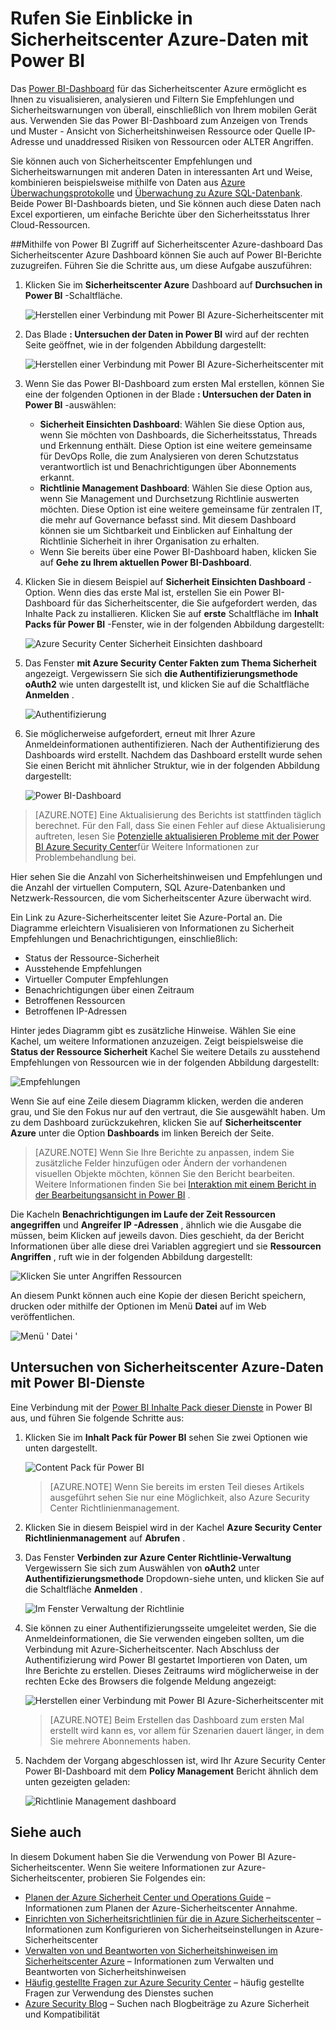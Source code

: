 <properties
   pageTitle="Rufen Sie Einblicke in Sicherheitscenter Azure-Daten mit Power BI | Microsoft Azure"
   description="Das Azure Security Center Power BI-Inhalte Pack erleichtert das Suchen von Sicherheitshinweisen, Empfehlungen, Ressourcen angegriffen und trends, basierend auf ein Dataset aus, die für Ihre Berichte erstellt wurde."
   services="security-center"
   documentationCenter="na"
   authors="YuriDio"
   manager="swadhwa"
   editor=""/>

<tags
   ms.service="security-center"
   ms.devlang="na"
   ms.topic="hero-article"
   ms.tgt_pltfrm="na"
   ms.workload="na"
   ms.date="09/22/2016"
   ms.author="yurid"/>

# <a name="get-insights-from-azure-security-center-data-with-power-bi"></a>Rufen Sie Einblicke in Sicherheitscenter Azure-Daten mit Power BI
Das [Power BI-Dashboard](http://aka.ms/azure-security-center-power-bi) für das Sicherheitscenter Azure ermöglicht es Ihnen zu visualisieren, analysieren und Filtern Sie Empfehlungen und Sicherheitswarnungen von überall, einschließlich von Ihrem mobilen Gerät aus. Verwenden Sie das Power BI-Dashboard zum Anzeigen von Trends und Muster - Ansicht von Sicherheitshinweisen Ressource oder Quelle IP-Adresse und unaddressed Risiken von Ressourcen oder ALTER Angriffen. 

Sie können auch von Sicherheitscenter Empfehlungen und Sicherheitswarnungen mit anderen Daten in interessanten Art und Weise, kombinieren beispielsweise mithilfe von Daten aus [Azure Überwachungsprotokolle](https://powerbi.microsoft.com/blog/monitor-azure-audit-logs-with-power-bi/) und [Überwachung zu Azure SQL-Datenbank](https://powerbi.microsoft.com/blog/monitor-your-azure-sql-database-auditing-activity-with-power-bi/). Beide Power BI-Dashboards bieten, und Sie können auch diese Daten nach Excel exportieren, um einfache Berichte über den Sicherheitsstatus Ihrer Cloud-Ressourcen.

##<a name="using-azure-security-center-dashboard-to-access-power-bi"></a>Mithilfe von Power BI Zugriff auf Sicherheitscenter Azure-dashboard
Das Sicherheitscenter Azure Dashboard können Sie auch auf Power BI-Berichte zuzugreifen. Führen Sie die Schritte aus, um diese Aufgabe auszuführen: 

1. Klicken Sie im **Sicherheitscenter Azure** Dashboard auf **Durchsuchen in Power BI** -Schaltfläche.

    ![Herstellen einer Verbindung mit Power BI Azure-Sicherheitscenter mit](./media/security-center-powerbi/security-center-powerbi-fig1-new10.png) 

2. Das Blade **: Untersuchen der Daten in Power BI** wird auf der rechten Seite geöffnet, wie in der folgenden Abbildung dargestellt:

    ![Herstellen einer Verbindung mit Power BI Azure-Sicherheitscenter mit](./media/security-center-powerbi/security-center-powerbi-fig1-new2.png)

3. Wenn Sie das Power BI-Dashboard zum ersten Mal erstellen, können Sie eine der folgenden Optionen in der Blade **: Untersuchen der Daten in Power BI** -auswählen: 

    - **Sicherheit Einsichten Dashboard**: Wählen Sie diese Option aus, wenn Sie möchten von Dashboards, die Sicherheitsstatus, Threads und Erkennung enthält. Diese Option ist eine weitere gemeinsame für DevOps Rolle, die zum Analysieren von deren Schutzstatus verantwortlich ist und Benachrichtigungen über Abonnements erkannt.
    - **Richtlinie Management Dashboard**: Wählen Sie diese Option aus, wenn Sie Management und Durchsetzung Richtlinie auswerten möchten.  Diese Option ist eine weitere gemeinsame für zentralen IT, die mehr auf Governance befasst sind. Mit diesem Dashboard können sie um Sichtbarkeit und Einblicken auf Einhaltung der Richtlinie Sicherheit in ihrer Organisation zu erhalten.
    - Wenn Sie bereits über eine Power BI-Dashboard haben, klicken Sie auf **Gehe zu Ihrem aktuellen Power BI-Dashboard**.

4. Klicken Sie in diesem Beispiel auf **Sicherheit Einsichten Dashboard** -Option. Wenn dies das erste Mal ist, erstellen Sie ein Power BI-Dashboard für das Sicherheitscenter, die Sie aufgefordert werden, das Inhalte Pack zu installieren. Klicken Sie auf **erste** Schaltfläche im **Inhalt Packs für Power BI** -Fenster, wie in der folgenden Abbildung dargestellt:

    ![Azure Security Center Sicherheit Einsichten dashboard](./media/security-center-powerbi/security-center-powerbi-fig1-new3.png)

5. Das Fenster **mit Azure Security Center Fakten zum Thema Sicherheit** angezeigt. Vergewissern Sie sich **die Authentifizierungsmethode** **oAuth2** wie unten dargestellt ist, und klicken Sie auf die Schaltfläche **Anmelden** .
    
    ![Authentifizierung](./media/security-center-powerbi/security-center-powerbi-fig1-new4.png)

6. Sie möglicherweise aufgefordert, erneut mit Ihrer Azure Anmeldeinformationen authentifizieren. Nach der Authentifizierung des Dashboards wird erstellt. Nachdem das Dashboard erstellt wurde sehen Sie einen Bericht mit ähnlicher Struktur, wie in der folgenden Abbildung dargestellt:

    ![Power BI-Dashboard](./media/security-center-powerbi/security-center-powerbi-fig1-new5.png)


> [AZURE.NOTE] Eine Aktualisierung des Berichts ist stattfinden täglich berechnet. Für den Fall, dass Sie einen Fehler auf diese Aktualisierung auftreten, lesen Sie [Potenzielle aktualisieren Probleme mit der Power BI Azure Security Center](https://blogs.msdn.microsoft.com/azuresecurity/2016/04/07/azure-security-center-power-bi-refresh-fails/)für Weitere Informationen zur Problembehandlung bei.

Hier sehen Sie die Anzahl von Sicherheitshinweisen und Empfehlungen und die Anzahl der virtuellen Computern, SQL Azure-Datenbanken und Netzwerk-Ressourcen, die vom Sicherheitscenter Azure überwacht wird.

Ein Link zu Azure-Sicherheitscenter leitet Sie Azure-Portal an. Die Diagramme erleichtern Visualisieren von Informationen zu Sicherheit Empfehlungen und Benachrichtigungen, einschließlich:

- Status der Ressource-Sicherheit
- Ausstehende Empfehlungen
- Virtueller Computer Empfehlungen
- Benachrichtigungen über einen Zeitraum
- Betroffenen Ressourcen
- Betroffenen IP-Adressen

Hinter jedes Diagramm gibt es zusätzliche Hinweise. Wählen Sie eine Kachel, um weitere Informationen anzuzeigen. Zeigt beispielsweise die **Status der Ressource Sicherheit** Kachel Sie weitere Details zu ausstehend Empfehlungen von Ressourcen wie in der folgenden Abbildung dargestellt:

![Empfehlungen](./media/security-center-powerbi/security-center-powerbi-fig1-new6.png)

Wenn Sie auf eine Zeile diesem Diagramm klicken, werden die anderen grau, und Sie den Fokus nur auf den vertraut, die Sie ausgewählt haben. Um zu dem Dashboard zurückzukehren, klicken Sie auf **Sicherheitscenter Azure** unter die Option **Dashboards** im linken Bereich der Seite.

> [AZURE.NOTE] Wenn Sie Ihre Berichte zu anpassen, indem Sie zusätzliche Felder hinzufügen oder Ändern der vorhandenen visuellen Objekte möchten, können Sie den Bericht bearbeiten. Weitere Informationen finden Sie bei [Interaktion mit einem Bericht in der Bearbeitungsansicht in Power BI](https://powerbi.microsoft.com/documentation/powerbi-service-interact-with-a-report-in-editing-view/) .

Die Kacheln **Benachrichtigungen im Laufe der Zeit Ressourcen angegriffen** und **Angreifer IP -Adressen** , ähnlich wie die Ausgabe die müssen, beim Klicken auf jeweils davon. Dies geschieht, da der Bericht Informationen über alle diese drei Variablen aggregiert und sie **Ressourcen Angriffen** , ruft wie in der folgenden Abbildung dargestellt:

![Klicken Sie unter Angriffen Ressourcen](./media/security-center-powerbi/security-center-powerbi-fig1-new7.png)

An diesem Punkt können auch eine Kopie der diesen Bericht speichern, drucken oder mithilfe der Optionen im Menü **Datei** auf im Web veröffentlichen.

![Menü ' Datei '](./media/security-center-powerbi/security-center-powerbi-fig8.png)

## <a name="exploring-your-azure-security-center-data-with-power-bi-services"></a>Untersuchen von Sicherheitscenter Azure-Daten mit Power BI-Dienste

Eine Verbindung mit der [Power BI Inhalte Pack dieser Dienste](https://msit.powerbi.com/groups/me/getdata/services) in Power BI aus, und führen Sie folgende Schritte aus:

1. Klicken Sie im **Inhalt Pack für Power BI** sehen Sie zwei Optionen wie unten dargestellt.

    ![Content Pack für Power BI](./media/security-center-powerbi/security-center-powerbi-fig1-new.png)

    >[AZURE.NOTE] Wenn Sie bereits im ersten Teil dieses Artikels ausgeführt sehen Sie nur eine Möglichkeit, also Azure Security Center Richtlinienmanagement.

2. Klicken Sie in diesem Beispiel wird in der Kachel **Azure Security Center Richtlinienmanagement** auf **Abrufen** .

3. Das Fenster **Verbinden zur Azure Center Richtlinie-Verwaltung** Vergewissern Sie sich zum Auswählen von **oAuth2** unter **Authentifizierungsmethode** Dropdown-siehe unten, und klicken Sie auf die Schaltfläche **Anmelden** .

    ![Im Fenster Verwaltung der Richtlinie](./media/security-center-powerbi/security-center-powerbi-fig1-new8.png)

4. Sie können zu einer Authentifizierungsseite umgeleitet werden, Sie die Anmeldeinformationen, die Sie verwenden eingeben sollten, um die Verbindung mit Azure-Sicherheitscenter. Nach Abschluss der Authentifizierung wird Power BI gestartet Importieren von Daten, um Ihre Berichte zu erstellen. Dieses Zeitraums wird möglicherweise in der rechten Ecke des Browsers die folgende Meldung angezeigt:

    ![Herstellen einer Verbindung mit Power BI Azure-Sicherheitscenter mit](./media/security-center-powerbi/security-center-powerbi-fig4.png)

    >[AZURE.NOTE] Beim Erstellen das Dashboard zum ersten Mal erstellt wird kann es, vor allem für Szenarien dauert länger, in dem Sie mehrere Abonnements haben. 

5. Nachdem der Vorgang abgeschlossen ist, wird Ihr Azure Security Center Power BI-Dashboard mit dem **Policy Management** Bericht ähnlich dem unten gezeigten geladen:

    ![Richtlinie Management dashboard](./media/security-center-powerbi/security-center-powerbi-fig1-new9.png)

## <a name="see-also"></a>Siehe auch
In diesem Dokument haben Sie die Verwendung von Power BI Azure-Sicherheitscenter. Wenn Sie weitere Informationen zur Azure-Sicherheitscenter, probieren Sie Folgendes ein:

- [Planen der Azure Sicherheit Center und Operations Guide](security-center-planning-and-operations-guide.md) – Informationen zum Planen der Azure-Sicherheitscenter Annahme.
- [Einrichten von Sicherheitsrichtlinien für die in Azure Sicherheitscenter](security-center-policies.md) – Informationen zum Konfigurieren von Sicherheitseinstellungen in Azure-Sicherheitscenter
- [Verwalten von und Beantworten von Sicherheitshinweisen im Sicherheitscenter Azure](security-center-managing-and-responding-alerts.md) – Informationen zum Verwalten und Beantworten von Sicherheitshinweisen
- [Häufig gestellte Fragen zur Azure Security Center](security-center-faq.md) – häufig gestellte Fragen zur Verwendung des Dienstes suchen
- [Azure Security Blog](http://blogs.msdn.com/b/azuresecurity/) – Suchen nach Blogbeiträge zu Azure Sicherheit und Kompatibilität

